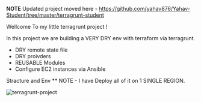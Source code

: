 **NOTE** 
Updated project moved here - https://github.com/yahav876/Yahav-Student/tree/master/terragrunt-student

Wellcome To my little terragrunt project !

In this project we are building a VERY DRY env with terraform via terragrunt.

* DRY remote state file
* DRY proivders
* REUSABLE Modules 
* Configure EC2 instances via Ansible

Stracture and Env 
**  NOTE - I have Deploy all of it on 1 SINGLE REGION.

![terragrunt-project](https://user-images.githubusercontent.com/69103128/105385931-8ed38a80-5c1c-11eb-82e3-009b8c59218b.jpg)

